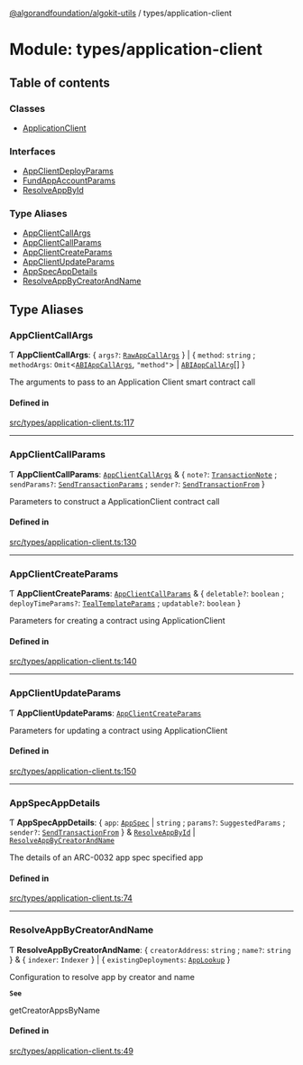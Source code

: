 [@algorandfoundation/algokit-utils](../README.md) / types/application-client

# Module: types/application-client

## Table of contents

### Classes

- [ApplicationClient](../classes/types_application_client.ApplicationClient.md)

### Interfaces

- [AppClientDeployParams](../interfaces/types_application_client.AppClientDeployParams.md)
- [FundAppAccountParams](../interfaces/types_application_client.FundAppAccountParams.md)
- [ResolveAppById](../interfaces/types_application_client.ResolveAppById.md)

### Type Aliases

- [AppClientCallArgs](types_application_client.md#appclientcallargs)
- [AppClientCallParams](types_application_client.md#appclientcallparams)
- [AppClientCreateParams](types_application_client.md#appclientcreateparams)
- [AppClientUpdateParams](types_application_client.md#appclientupdateparams)
- [AppSpecAppDetails](types_application_client.md#appspecappdetails)
- [ResolveAppByCreatorAndName](types_application_client.md#resolveappbycreatorandname)

## Type Aliases

### AppClientCallArgs

Ƭ **AppClientCallArgs**: { `args?`: [`RawAppCallArgs`](../interfaces/types_app.RawAppCallArgs.md)  } \| { `method`: `string` ; `methodArgs`: `Omit`<[`ABIAppCallArgs`](../interfaces/types_app.ABIAppCallArgs.md), ``"method"``\> \| [`ABIAppCallArg`](types_app.md#abiappcallarg)[]  }

The arguments to pass to an Application Client smart contract call

#### Defined in

[src/types/application-client.ts:117](https://github.com/algorandfoundation/algokit-utils-ts/blob/main/src/types/application-client.ts#L117)

___

### AppClientCallParams

Ƭ **AppClientCallParams**: [`AppClientCallArgs`](types_application_client.md#appclientcallargs) & { `note?`: [`TransactionNote`](types_transaction.md#transactionnote) ; `sendParams?`: [`SendTransactionParams`](../interfaces/types_transaction.SendTransactionParams.md) ; `sender?`: [`SendTransactionFrom`](types_transaction.md#sendtransactionfrom)  }

Parameters to construct a ApplicationClient contract call

#### Defined in

[src/types/application-client.ts:130](https://github.com/algorandfoundation/algokit-utils-ts/blob/main/src/types/application-client.ts#L130)

___

### AppClientCreateParams

Ƭ **AppClientCreateParams**: [`AppClientCallParams`](types_application_client.md#appclientcallparams) & { `deletable?`: `boolean` ; `deployTimeParams?`: [`TealTemplateParams`](../interfaces/types_app.TealTemplateParams.md) ; `updatable?`: `boolean`  }

Parameters for creating a contract using ApplicationClient

#### Defined in

[src/types/application-client.ts:140](https://github.com/algorandfoundation/algokit-utils-ts/blob/main/src/types/application-client.ts#L140)

___

### AppClientUpdateParams

Ƭ **AppClientUpdateParams**: [`AppClientCreateParams`](types_application_client.md#appclientcreateparams)

Parameters for updating a contract using ApplicationClient

#### Defined in

[src/types/application-client.ts:150](https://github.com/algorandfoundation/algokit-utils-ts/blob/main/src/types/application-client.ts#L150)

___

### AppSpecAppDetails

Ƭ **AppSpecAppDetails**: { `app`: [`AppSpec`](../interfaces/types_appspec.AppSpec.md) \| `string` ; `params?`: `SuggestedParams` ; `sender?`: [`SendTransactionFrom`](types_transaction.md#sendtransactionfrom)  } & [`ResolveAppById`](../interfaces/types_application_client.ResolveAppById.md) \| [`ResolveAppByCreatorAndName`](types_application_client.md#resolveappbycreatorandname)

The details of an ARC-0032 app spec specified app

#### Defined in

[src/types/application-client.ts:74](https://github.com/algorandfoundation/algokit-utils-ts/blob/main/src/types/application-client.ts#L74)

___

### ResolveAppByCreatorAndName

Ƭ **ResolveAppByCreatorAndName**: { `creatorAddress`: `string` ; `name?`: `string`  } & { `indexer`: `Indexer`  } \| { `existingDeployments`: [`AppLookup`](../interfaces/types_app.AppLookup.md)  }

Configuration to resolve app by creator and name

**`See`**

getCreatorAppsByName

#### Defined in

[src/types/application-client.ts:49](https://github.com/algorandfoundation/algokit-utils-ts/blob/main/src/types/application-client.ts#L49)
